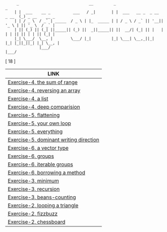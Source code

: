         
         _                               __         _                            _
        | |  ___    __ _          ___   / _|       | |  ___   __ _  _ __  _ __  (_) _ __    __ _
        | | / _ \  / _` | _____  / _ \ | |_  _____ | | / _ \ / _` || '__|| '_ \ | || '_ \  / _` |
        | || (_) || (_| ||_____|| (_) ||  _||_____|| ||  __/| (_| || |   | | | || || | | || (_| |
        |_| \___/  \__, |        \___/ |_|         |_| \___| \__,_||_|   |_| |_||_||_| |_| \__, |
                   |___/                                                                   |___/
        

[ 18 ]

| LINK |
|------|
|[Exercise-4, the sum of range](https://github.com/ravish0007/eloquent-js-exercises/tree/main/notes/notes-03-oct-2021.md#1---exercise-4-the-sum-of-range) |
|[Exercise-4, reversing an array](https://github.com/ravish0007/eloquent-js-exercises/tree/main/notes/notes-03-oct-2021.md#2---exercise-4-reversing-an-array) |
|[Exercise-4, a list](https://github.com/ravish0007/eloquent-js-exercises/tree/main/notes/notes-03-oct-2021.md#3---exercise-4-a-list) |
|[Exercise-4, deep comparision](https://github.com/ravish0007/eloquent-js-exercises/tree/main/notes/notes-03-oct-2021.md#4---exercise-4-deep-comparision) |
|[Exercise-5, flattening](https://github.com/ravish0007/eloquent-js-exercises/tree/main/notes/notes-03-oct-2021.md#5---exercise-5-flattening) |
|[Exercise-5, your own loop](https://github.com/ravish0007/eloquent-js-exercises/tree/main/notes/notes-03-oct-2021.md#6---exercise-5-your-own-loop) |
|[Exercise-5, everything](https://github.com/ravish0007/eloquent-js-exercises/tree/main/notes/notes-03-oct-2021.md#7---exercise-5-everything) |
|[Exercise-5, dominant writing direction](https://github.com/ravish0007/eloquent-js-exercises/tree/main/notes/notes-03-oct-2021.md#8---exercise-5-dominant-writing-direction) |
|[Exercise-6, a vector type](https://github.com/ravish0007/eloquent-js-exercises/tree/main/notes/notes-03-oct-2021.md#9---exercise-6-a-vector-type) |
|[Exercise-6, groups](https://github.com/ravish0007/eloquent-js-exercises/tree/main/notes/notes-03-oct-2021.md#10---exercise-6-groups) |
|[Exercise-6, iterable groups](https://github.com/ravish0007/eloquent-js-exercises/tree/main/notes/notes-03-oct-2021.md#11---exercise-6-iterable-groups) |
|[Exercise-6, borrowing a method](https://github.com/ravish0007/eloquent-js-exercises/tree/main/notes/notes-03-oct-2021.md#12---exercise-6-borrowing-a-method) |
|[Exercise-3, minimum](https://github.com/ravish0007/eloquent-js-exercises/tree/main/notes/notes-02-oct-2021.md#1---exercise-3-minimum) |
|[Exercise-3, recursion](https://github.com/ravish0007/eloquent-js-exercises/tree/main/notes/notes-02-oct-2021.md#2---exercise-3-recursion) |
|[Exercise-3, beans-counting](https://github.com/ravish0007/eloquent-js-exercises/tree/main/notes/notes-02-oct-2021.md#3---exercise-3-beans-counting) |
|[Exercise-2, looping a triangle](https://github.com/ravish0007/eloquent-js-exercises/tree/main/notes/notes-29-sep-2021.md#1---exercise-2-looping-a-triangle) |
|[Exercise-2, fizzbuzz](https://github.com/ravish0007/eloquent-js-exercises/tree/main/notes/notes-29-sep-2021.md#2---exercise-2-fizzbuzz) |
|[Exercise-2, chessboard](https://github.com/ravish0007/eloquent-js-exercises/tree/main/notes/notes-29-sep-2021.md#3---exercise-2-chessboard) |

